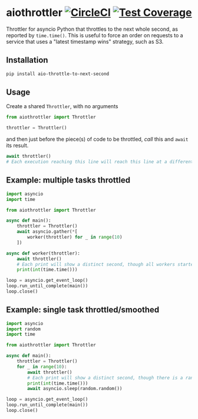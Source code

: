# aiothrottler [![CircleCI](https://circleci.com/gh/michalc/aiothrottler.svg?style=svg)](https://circleci.com/gh/michalc/aiothrottler) [![Test Coverage](https://api.codeclimate.com/v1/badges/e52e294a919c8974c133/test_coverage)](https://codeclimate.com/github/michalc/aiothrottler/test_coverage)

Throttler for asyncio Python that throttles to the next whole second, as reported by `time.time()`. This is useful to force an order on requests to a service that uses a "latest timestamp wins" strategy, such as S3.


## Installation

```bash
pip install aio-throttle-to-next-second
```


## Usage

Create a shared `Throttler`, with no arguments

```python
from aiothrottler import Throttler

throttler = Throttler()
```

and then just before the piece(s) of code to be throttled, _call_ this and `await` its result.

```python
await throttler()
# Each execution reaching this line will reach this line at a different second
```


## Example: multiple tasks throttled

```python
import asyncio
import time

from aiothrottler import Throttler

async def main():
    throttler = Throttler()
    await asyncio.gather(*[
        worker(throttler) for _ in range(10)
    ])

async def worker(throttler):
    await throttler()
    # Each print will show a distinct second, though all workers started together
    print(int(time.time()))

loop = asyncio.get_event_loop()
loop.run_until_complete(main())
loop.close()
```


## Example: single task throttled/smoothed

```python
import asyncio
import random
import time

from aiothrottler import Throttler

async def main():
    throttler = Throttler()
    for _ in range(10):
        await throttler()
        # Each print will show a distinct second, though there is a random sleep
        print(int(time.time()))
        await asyncio.sleep(random.random())

loop = asyncio.get_event_loop()
loop.run_until_complete(main())
loop.close()
```
